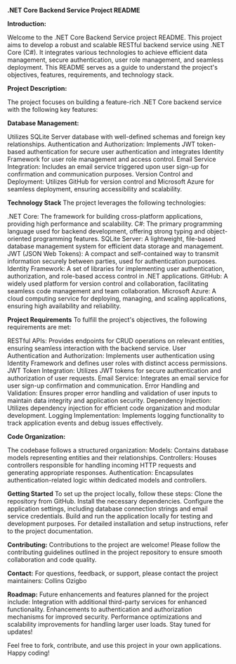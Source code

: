 **.NET Core Backend Service Project README**

**Introduction:**

Welcome to the .NET Core Backend Service project README. This project aims to develop a robust and scalable RESTful backend service using .NET Core (C#). It integrates various technologies to achieve efficient data management, secure authentication, user role management, and seamless deployment. This README serves as a guide to understand the project's objectives, features, requirements, and technology stack.

**Project Description:**

The project focuses on building a feature-rich .NET Core backend service with the following key features:

**Database Management:**

Utilizes SQLite Server database with well-defined schemas and foreign key relationships.
Authentication and Authorization: Implements JWT token-based authentication for secure user authentication and integrates Identity Framework for user role management and access control.
Email Service Integration: Includes an email service triggered upon user sign-up for confirmation and communication purposes.
Version Control and Deployment: Utilizes GitHub for version control and Microsoft Azure for seamless deployment, ensuring accessibility and scalability.

**Technology Stack**
The project leverages the following technologies:

.NET Core: The framework for building cross-platform applications, providing high performance and scalability.
C#: The primary programming language used for backend development, offering strong typing and object-oriented programming features.
SQLite Server: A lightweight, file-based database management system for efficient data storage and management.
JWT (JSON Web Tokens): A compact and self-contained way to transmit information securely between parties, used for authentication purposes.
Identity Framework: A set of libraries for implementing user authentication, authorization, and role-based access control in .NET applications.
GitHub: A widely used platform for version control and collaboration, facilitating seamless code management and team collaboration.
Microsoft Azure: A cloud computing service for deploying, managing, and scaling applications, ensuring high availability and reliability.

**Project Requirements**
To fulfill the project's objectives, the following requirements are met:

RESTful APIs: Provides endpoints for CRUD operations on relevant entities, ensuring seamless interaction with the backend service.
User Authentication and Authorization: Implements user authentication using Identity Framework and defines user roles with distinct access permissions.
JWT Token Integration: Utilizes JWT tokens for secure authentication and authorization of user requests.
Email Service: Integrates an email service for user sign-up confirmation and communication.
Error Handling and Validation: Ensures proper error handling and validation of user inputs to maintain data integrity and application security.
Dependency Injection: Utilizes dependency injection for efficient code organization and modular development.
Logging Implementation: Implements logging functionality to track application events and debug issues effectively.

**Code Organization:**

The codebase follows a structured organization:
Models: Contains database models representing entities and their relationships.
Controllers: Houses controllers responsible for handling incoming HTTP requests and generating appropriate responses.
Authentication: Encapsulates authentication-related logic within dedicated models and controllers.

**Getting Started**
To set up the project locally, follow these steps:
Clone the repository from GitHub.
Install the necessary dependencies.
Configure the application settings, including database connection strings and email service credentials.
Build and run the application locally for testing and development purposes.
For detailed installation and setup instructions, refer to the project documentation.

**Contributing:**
Contributions to the project are welcome! Please follow the contributing guidelines outlined in the project repository to ensure smooth collaboration and code quality.

**Contact:**
For questions, feedback, or support, please contact the project maintainers:
Collins Ozigbo

**Roadmap:**
Future enhancements and features planned for the project include:
Integration with additional third-party services for enhanced functionality.
Enhancements to authentication and authorization mechanisms for improved security.
Performance optimizations and scalability improvements for handling larger user loads.
Stay tuned for updates!

Feel free to fork, contribute, and use this project in your own applications. Happy coding!
